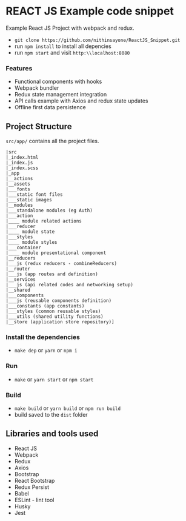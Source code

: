 # REACT JS Example code snippet

Example React JS Project with webpack and redux. 


* ```git clone https://github.com/nithinsayone/ReactJS_Snippet.git```
* run ```npm install``` to install all depencies
* run ```npm start``` and visit ```http:\\localhost:8080```

### Features

* Functional components with hooks
* Webpack bundler
* Redux state management integration
* API calls example with Axios and redux state updates
* Offline first data persistence

## Project Structure

`src/app/` contains all the project files.

```
|src
|_index.html
|_index.js
|_index.scss
|_app 
|__actions
|__assets
|___fonts
|___static font files
|___static images
|__modules
|___standalone modules (eg Auth)
|___action
|____ module related actions
|___reducer
|____ module state
|___styles
|____ module styles
|___container
|____ module presentational component
|__reducers
|___js (redux reducers - combineReducers)
|__router
|___js (app routes and definition)
|__services
|___js (api related codes and networking setup)
|__shared
|___components
|___js (reusable components definition)
|___constants (app constants)
|___styles (common reusable styles)
|___utils (shared utility functions)
|__store (application store repository)]
```

### Install the dependencies

* ```make dep```   or   ```yarn```   or   ```npm i```

### Run

* ```make```  or  ```yarn start```  or  ```npm start```


### Build

* ```make build```  or  ```yarn build```  or  ```npm run build``` 
* build saved to the ```dist``` folder


## Libraries and tools used
* React JS
* Webpack
* Redux
* Axios
* Bootstrap
* React Bootstrap
* Redux Persist
* Babel
* ESLint - lint tool
* Husky
* Jest


